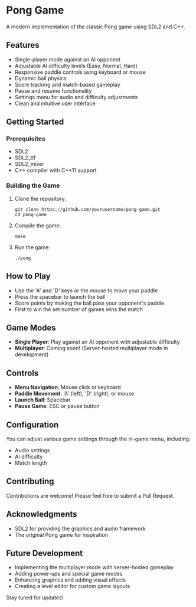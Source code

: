 # Pong Game

A modern implementation of the classic Pong game using SDL2 and C++.

## Features

- Single-player mode against an AI opponent
- Adjustable AI difficulty levels (Easy, Normal, Hard)
- Responsive paddle controls using keyboard or mouse
- Dynamic ball physics
- Score tracking and match-based gameplay
- Pause and resume functionality
- Settings menu for audio and difficulty adjustments
- Clean and intuitive user interface

## Getting Started

### Prerequisites

- SDL2
- SDL2_ttf
- SDL2_mixer
- C++ compiler with C++11 support

### Building the Game

1. Clone the repository:
   ```
   git clone https://github.com/yourusername/pong-game.git
   cd pong-game
   ```

2. Compile the game:
   ```
   make
   ```

3. Run the game:
   ```
   ./pong
   ```

## How to Play

- Use the 'A' and 'D' keys or the mouse to move your paddle
- Press the spacebar to launch the ball
- Score points by making the ball pass your opponent's paddle
- First to win the set number of games wins the match

## Game Modes

- **Single Player**: Play against an AI opponent with adjustable difficulty
- **Multiplayer**: Coming soon! (Server-hosted multiplayer mode in development)

## Controls

- **Menu Navigation**: Mouse click or keyboard
- **Paddle Movement**: 'A' (left), 'D' (right), or mouse
- **Launch Ball**: Spacebar
- **Pause Game**: ESC or pause button

## Configuration

You can adjust various game settings through the in-game menu, including:
- Audio settings
- AI difficulty
- Match length

## Contributing

Contributions are welcome! Please feel free to submit a Pull Request.

## Acknowledgments

- SDL2 for providing the graphics and audio framework
- The original Pong game for inspiration

## Future Development

- Implementing the multiplayer mode with server-hosted gameplay
- Adding power-ups and special game modes
- Enhancing graphics and adding visual effects
- Creating a level editor for custom game layouts

Stay tuned for updates!
